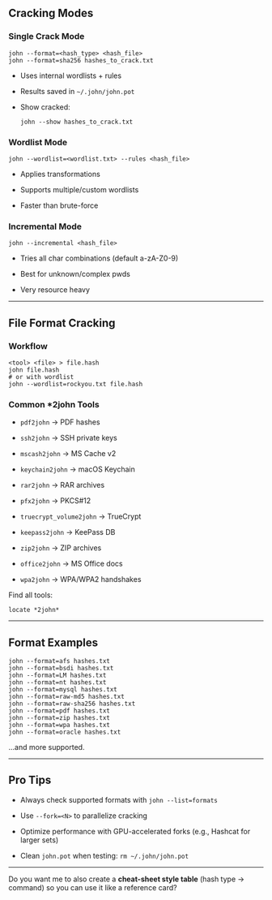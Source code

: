 

## Cracking Modes

### Single Crack Mode

```
john --format=<hash_type> <hash_file>
john --format=sha256 hashes_to_crack.txt
```

- Uses internal wordlists + rules
    
- Results saved in `~/.john/john.pot`
    
- Show cracked:
    
    ```
    john --show hashes_to_crack.txt
    ```
    

### Wordlist Mode

```
john --wordlist=<wordlist.txt> --rules <hash_file>
```

- Applies transformations
    
- Supports multiple/custom wordlists
    
- Faster than brute-force
    

### Incremental Mode

```
john --incremental <hash_file>
```

- Tries all char combinations (default a-zA-Z0-9)
    
- Best for unknown/complex pwds
    
- Very resource heavy
    

---

## File Format Cracking

### Workflow

```
<tool> <file> > file.hash
john file.hash
# or with wordlist
john --wordlist=rockyou.txt file.hash
```

### Common *2john Tools

- `pdf2john` → PDF hashes
    
- `ssh2john` → SSH private keys
    
- `mscash2john` → MS Cache v2
    
- `keychain2john` → macOS Keychain
    
- `rar2john` → RAR archives
    
- `pfx2john` → PKCS#12
    
- `truecrypt_volume2john` → TrueCrypt
    
- `keepass2john` → KeePass DB
    
- `zip2john` → ZIP archives
    
- `office2john` → MS Office docs
    
- `wpa2john` → WPA/WPA2 handshakes
    

Find all tools:

```
locate *2john*
```

---

## Format Examples

```
john --format=afs hashes.txt
john --format=bsdi hashes.txt
john --format=LM hashes.txt
john --format=nt hashes.txt
john --format=mysql hashes.txt
john --format=raw-md5 hashes.txt
john --format=raw-sha256 hashes.txt
john --format=pdf hashes.txt
john --format=zip hashes.txt
john --format=wpa hashes.txt
john --format=oracle hashes.txt
```

…and more supported.

---

## Pro Tips

- Always check supported formats with `john --list=formats`
    
- Use `--fork=<N>` to parallelize cracking
    
- Optimize performance with GPU-accelerated forks (e.g., Hashcat for larger sets)
    
- Clean `john.pot` when testing: `rm ~/.john/john.pot`
    

---

Do you want me to also create a **cheat-sheet style table** (hash type → command) so you can use it like a reference card?